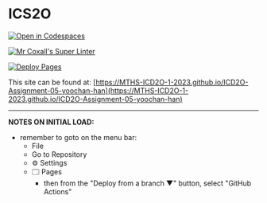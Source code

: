 # ICS2O

[![Open in Codespaces](https://classroom.github.com/assets/launch-codespace-7f7980b617ed060a017424585567c406b6ee15c891e84e1186181d67ecf80aa0.svg)](https://classroom.github.com/open-in-codespaces?assignment_repo_id=15117399)

[![Mr Coxall's Super Linter](https://github.com/MTHS-ICD2O-1-2023/ICD2O-Assignment-05-yoochan-han/workflows/Mr%20Coxall's%20Super%20Linter/badge.svg)](https://github.com/MTHS-ICD2O-1-2023/ICD2O-Assignment-05-yoochan-han/actions)

[![Deploy Pages](https://github.com/MTHS-ICD2O-1-2023/ICD2O-Assignment-05-yoochan-han/workflows/Deploy%20Pages/badge.svg)](https://github.com/MTHS-ICD2O-1-2023/ICD2O-Assignment-05-yoochan-han/actions)

This site can be found at: [https://MTHS-ICD2O-1-2023.github.io/ICD2O-Assignment-05-yoochan-han](https://MTHS-ICD2O-1-2023.github.io/ICD2O-Assignment-05-yoochan-han)

---

**NOTES ON INITIAL LOAD:**
- remember to goto on the menu bar:
  - File
  - Go to Repository
  - ⚙ Settings
  - 🗔 Pages
    - then from the "Deploy from a branch ▼" button, select "GitHub Actions"
